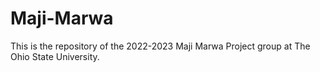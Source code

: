 # Maji-Marwa
This is the repository of the 2022-2023 Maji Marwa Project group at The Ohio State University.
